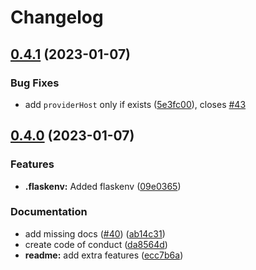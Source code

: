 # Changelog

## [0.4.1](https://github.com/christian-hawk/auth-tdd-client/compare/v0.4.0...v0.4.1) (2023-01-07)


### Bug Fixes

* add `providerHost` only if exists ([5e3fc00](https://github.com/christian-hawk/auth-tdd-client/commit/5e3fc00c7d4b732200827f5f2d60ee92f2f16cad)), closes [#43](https://github.com/christian-hawk/auth-tdd-client/issues/43)

## [0.4.0](https://github.com/christian-hawk/auth-tdd-client/compare/v0.3.5...v0.4.0) (2023-01-07)


### Features

* **.flaskenv:** Added flaskenv ([09e0365](https://github.com/christian-hawk/auth-tdd-client/commit/09e036563338f2c9a6721c0ff27d9656f35db134))


### Documentation

* add missing docs ([#40](https://github.com/christian-hawk/auth-tdd-client/issues/40)) ([ab14c31](https://github.com/christian-hawk/auth-tdd-client/commit/ab14c31dcbb5d86b8f43f135df5885b78ed9b96a))
* create code of conduct ([da8564d](https://github.com/christian-hawk/auth-tdd-client/commit/da8564d0766d2b0441ebb13a3be492839b8b3491))
* **readme:** add extra features ([ecc7b6a](https://github.com/christian-hawk/auth-tdd-client/commit/ecc7b6a801701dfab01debda14f1362f9a66950c))
